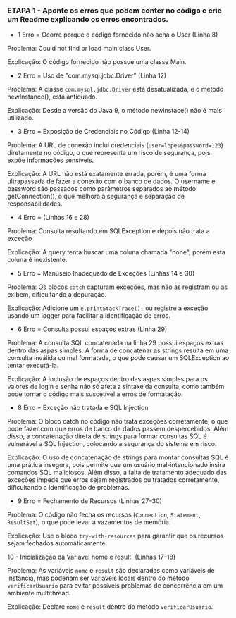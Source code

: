 ### ETAPA 1 - Aponte os erros que podem conter no código e crie um Readme explicando os erros encontrados.
- 1 Erro = Ocorre porque o código fornecido não acha o User (Linha 8)
  
Problema: Could not find or load main class User.

Explicação: O código fornecido não possue uma classe Main.

- 2 Erro = Uso de "com.mysql.jdbc.Driver" (Linha 12)
  
Problema: A classe `com.mysql.jdbc.Driver` está desatualizada, e o método newInstance(), está antiquado.

Explicação: Desde a versão do Java 9, o método newInstace() não é mais utilizado.

- 3 Erro = Exposição de Credenciais no Código (Linha 12-14)
  
Problema: A URL de conexão inclui credenciais (`user=lopes&password=123`) diretamente no código, o que representa um risco de segurança, pois expõe informações sensíveis.

Explicação: A URL não está exatamente errada, porém, é uma forma ultrapassada de fazer a conexão com o banco de dados. O username e password são passados como parâmetros separados ao método getConnection(), o que melhora a segurança e separação de responsabilidades.


- 4 Erro = (Linhas 16 e 28)
  
Problema: Consulta resultando em SQLException e depois não trata a exceção

Explicação: A query tenta buscar uma coluna chamada "none", porém esta coluna é inexistente.
  
- 5 Erro = Manuseio Inadequado de Exceções (Linhas 14 e 30)
  
Problema: Os blocos `catch` capturam exceções, mas não as registram ou as exibem, dificultando a depuração.

Explicação: Adicione um `e.printStackTrace();` ou registre a exceção usando um logger para facilitar a identificação de erros.

- 6 Erro = Consulta possui espaços extras (Linha 29)
  
Problema: A consulta SQL concatenada na linha 29 possui espaços extras dentro das aspas simples. A forma de concatenar as strings resulta em uma consulta inválida ou mal formatada, o que pode causar um SQLException ao tentar executá-la.

Explicação: A inclusão de espaços dentro das aspas simples para os valores de login e senha não só afeta a sintaxe da consulta, como também pode tornar o código mais suscetível a erros de formatação.



- 8 Erro = Exceção não tratada e SQL Injection
  
Problema: O bloco catch no código não trata exceções corretamente, o que pode fazer com que erros de banco de dados passem despercebidos. Além disso, a concatenação direta de strings para formar consultas SQL é vulnerável a SQL Injection, colocando a segurança do sistema em risco.

Explicação: O uso de concatenação de strings para montar consultas SQL é uma prática insegura, pois permite que um usuário mal-intencionado insira comandos SQL maliciosos. Além disso, a falta de tratamento adequado das exceções impede que erros sejam registrados ou tratados corretamente, dificultando a identificação de problemas.

- 9 Erro = Fechamento de Recursos (Linhas 27–30)
  
Problema: O código não fecha os recursos (`Connection`, `Statement`, `ResultSet`), o que pode levar a vazamentos de memória.

Explicação: Use o bloco `try-with-resources` para garantir que os recursos sejam fechados automaticamente:

10 - Inicialização da Variável nome e result` (Linhas 17–18)

Problema: As variáveis `nome` e `result` são declaradas como variáveis de instância, mas poderiam ser variáveis locais dentro do método `verificarUsuario` para evitar possíveis problemas de concorrência em um ambiente multithread.

Explicação: Declare `nome` e `result` dentro do método `verificarUsuario`.
